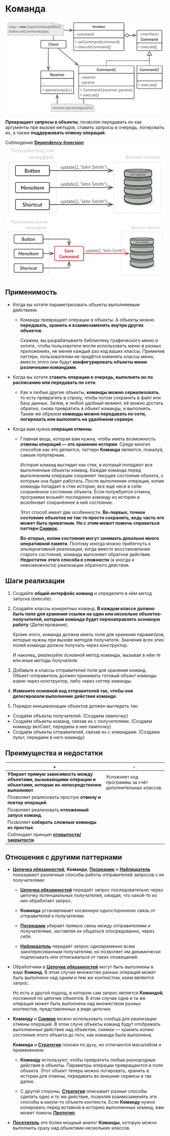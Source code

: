 # Команда 

![UML](/src/AdditionalDocs/uml/Command/Command.png)

**Превращает запросы в объекты**, позволяя передавать их как аргументы при вызове методов, ставить запросы в очередь, логировать их, а также **поддерживать отмену операций**.
 
 Соблюдение [**Dependency-Inversion**][DIP]
![UML](/src/AdditionalDocs/uml/Command/ex1.png)
![UML](/src/AdditionalDocs/uml/Command/ex1_sol.png)

## Применимость
 - Когда вы хотите параметризовать объекты выполняемым действием.

   - Команда превращает операции в объекты. А объекты можно **передавать, хранить и взаимозаменять внутри других объектов**.

     Скажем, вы разрабатываете библиотеку графического меню и хотите, чтобы пользователи могли использовать меню в разных приложениях, не меняя каждый раз код ваших классы. Применив паттерн, пользователям не придётся изменять классы меню, вместо этого они будут **конфигурировать объекты меню различными командами**.

 - Когда вы хотите **ставить операции в очередь, выполнять их по расписанию или передавать по сети**.

   - Как и любые другие объекты, **команды можно сериализовать**, то есть превратить в строку, чтобы потом сохранить в файл или базу данных. Затем, в любой удобный момент, её можно достать обратно, снова превратить в объект команды, и выполнить. Таким же образом **команды можно передавать по сети, логировать или выполнять на удалённом сервере**.

 - Когда вам нужна **операция отмены**.

   - Главная вещь, которая вам нужна, чтобы иметь возможность **отмены операций — это хранение истории**. Среди многих способов как это делается, паттерн **Команда** является, пожалуй, самым популярным.

     История команд выглядит как стек, в который попадают все выполненные объекты команд. Каждая команда перед выполнением операции сохраняет текущее состояния объекта, с которым она будет работать. После выполнения операции, копия команды попадает в стек истории, все ещё неся в себе сохранённое состояние объекта. Если потребуется отмена, программа возьмёт последнюю команду из истории и возобновит сохранённое в ней состояние.

     Этот способ имеет две особенности. **Во-первых, точное состояние объектов не так-то просто сохранить, ведь часть его может быть приватным. Но с этим может помочь справиться паттерн [**Снимок**][Memento].**

     **Во-вторых, копии состояния могут занимать довольно много оперативной памяти**. Поэтому иногда можно прибегнуть к альтернативной реализации, когда вместо восстановления старого состояния, команда выполняет обратное действие. **Недостаток этого способа в сложности** (а иногда и невозможности) реализации обратного действия.
     
 ## Шаги реализации

1. Создайте **общий интерфейс команд** и определите в нём метод запуска (execute).

2. Создайте классы конкретных команд. **В каждом классе должно быть поле для хранения ссылки на один или несколько объектов-получателей, которым команда будет перенаправлять основную работу** (Делегирование).

   Кроме этого, команда должна иметь поля для хранения параметров, которые нужны при вызове методов получателя. Значения всех этих полей команда должна получать через конструктор.

   И наконец, реализуйте основной метод команды, вызывая в нём те или иные методы получателя.

3. Добавьте в классы отправителей поля для хранения команд. Объект-отправитель должен принимать готовый объект команды извне через конструктор, либо через сеттер команды.

4. **Измените основной код отправителей так, чтобы они делегировали выполнение действия команде**.

5. Порядок инициализации объектов должен выглядеть так:

 - Создаём объекты получателей. (Создаем лампочку)
 - Создаём объекты команд, связав их с получателями. (Создаем команду вклСвет, передаем в нее лампочку)
 - Создаём объекты отправителей, связав их с командами. (Создаем пульт, передаем в него команду)
 
 ## Преимущества и недостатки
 
 | + | - |
 | ------ | ------ |
 |**Убирает прямую зависимость между объектами, вызывающими операции и объектами, которые их непосредственно выполняют**. |Усложняет код программы за счёт дополнительных классов.
 |Позволяет реализовать простую **отмену и повтор операций**.
 |Позволяет реализовать **отложенный запуск команд**.
 |Позволяет **собирать сложные команды из простых**.
 |Соблюдает принцип [**открытости/закрытости**][OCP].

## Отношения с другими паттернами

- [**Цепочка обязанностей**][Chain_of_Responsibility], **Команда**, [**Посредник**][Mediator] и [**Наблюдатель**][Observer] показывают различные способы работы отправителей запросов с их получателями:

  - [**Цепочка обязанностей**][Chain_of_Responsibility] передаёт запрос последовательно через цепочку потенциальных получателей, ожидая, что какой-то из них обработает запрос.
  
  - **Команда** устанавливает косвенную одностороннюю связь от отправителей к получателям.
  
  - [**Посредник**][Mediator] убирает прямую связь между отправителями и получателями, заставляя их общаться опосредованно, через себя.
  
  - [**Наблюдатель**][Observer] передаёт запрос одновременно всем заинтересованным получателям, но позволяет им динамически подписывать или отписываться от таких оповещений.

 - Обработчики в [**Цепочке обязанностей**][Chain_of_Responsibility] могут быть выполнены в виде **Команд**. В этом случае множество разных операций может быть выполнено над одним и тем же контекстом, коим является запрос.

    Но есть и другой подход, в котором сам запрос является **Командой**, посланной по цепочке объектов. В этом случае одна и та же операция может быть выполнена над множеством разных контекстов, представленных в виде цепочки.

 - **Команду** и [**Снимок**][Memento] можно использовать сообща для реализации отмены операций. В этом случе объекты команд будут отображать выполненные действие над объектом, снимки — хранить копию состояния этого объекта до того, как команда была выполнена.

    **Команда** и [**Стратегия**][Strategy] похожи по духу, но отличаются масштабом и применением:

    - **Команду** используют, чтобы превратить любые разнородные действия в объекты. Параметры операции превращаются в поля объекта. Этот объект теперь можно логировать, хранить в истории для отмены, передавать во внешние сервисы и так далее.
 
    - С другой стороны, [**Стратегия**][Strategy] описывает разные способы сделать одно и то же действие, позволяя взаимозаменять эти способы в каком-то объекте контекста.
Если **Команду** нужно копировать перед вставкой в историю выполненных команд, вам может помочь [**Прототип**][Prototype].

- [**Посетитель**][Visitor] это более мощный аналог **Команды**, которую можно выполнить сразу над объектами нескольких классов.


[OCP]: </src/AdditionalDocs/SOLID/Open-Closed_principle.md>
[DIP]: </src/AdditionalDocs/SOLID/Dependency_Inversion_principle.md>

[Abstract_Factory]: </src/Creational/Factorys/Abstract_Factory/Abstract_Factory.md>
[Factory_Method]: </src/Creational/Factorys/Factory_Method/Factory_Method.md>
[Builder]: </src/Creational/Builder/Builder.md>
[Prototype]: </src/Creational/Prototype/Prоtotype.md>
[Singleton]: </src/Creational/Singleton/Singleton.md>

[Adapter]: </src/Structural/Adapter/Adapter.md>
[Bridge]: </src/Structural/Bridge/Bridge.md>
[Composite]: </src/Structural/Composite/Composite.md>
[Decorator]: </src/Structural/Decorator/Decorator.md>
[Facade]: </src/Structural/Facade/Facade.md>
[Flyweight]: </src/Structural/Flyweight/Flyweight.md>
[Proxy]: </src/Structural/Proxy/Proxy.md>

[Chain_of_Responsibility]: </src/Behavioral/Chain_of_Responsibility/Chain_of_Responsibility.md>
[Command]: </src/Behavioral/Command/Command.md>
[Iterator]: </src/Behavioral/Iterator/Iterator.md>
[Mediator]: </src/Behavioral/Mediator/Mediator.md>
[Memento]: </src/Behavioral/Memento/Memento.md>
[Observer]: </src/Behavioral/Observer/Observer.md>
[State]: </src/Behavioral/State/State.md>
[Strategy]: </src/Behavioral/Strategy/Strategy.md>
[Template_Method]: </src/Behavioral/Template_Method/Template_Method.md>
[Visitor]: </src/Behavioral/Visitor/Visitor.md>
